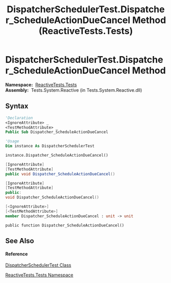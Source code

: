 ﻿---
title: DispatcherSchedulerTest.Dispatcher_ScheduleActionDueCancel Method  (ReactiveTests.Tests)
TOCTitle: Dispatcher_ScheduleActionDueCancel Method
ms:assetid: M:ReactiveTests.Tests.DispatcherSchedulerTest.Dispatcher_ScheduleActionDueCancel
ms:mtpsurl: https://msdn.microsoft.com/en-us/library/reactivetests.tests.dispatcherschedulertest.dispatcher_scheduleactionduecancel(v=VS.103)
ms:contentKeyID: 36619731
ms.date: 06/28/2011
mtps_version: v=VS.103
f1_keywords:
- ReactiveTests.Tests.DispatcherSchedulerTest.Dispatcher_ScheduleActionDueCancel
dev_langs:
- CSharp
- JScript
- VB
- FSharp
- c++
---

# DispatcherSchedulerTest.Dispatcher\_ScheduleActionDueCancel Method

**Namespace:**  [ReactiveTests.Tests](hh289046\(v=vs.103\).md)  
**Assembly:**  Tests.System.Reactive (in Tests.System.Reactive.dll)

## Syntax

``` vb
'Declaration
<IgnoreAttribute> _
<TestMethodAttribute> _
Public Sub Dispatcher_ScheduleActionDueCancel
```

``` vb
'Usage
Dim instance As DispatcherSchedulerTest

instance.Dispatcher_ScheduleActionDueCancel()
```

``` csharp
[IgnoreAttribute]
[TestMethodAttribute]
public void Dispatcher_ScheduleActionDueCancel()
```

``` c++
[IgnoreAttribute]
[TestMethodAttribute]
public:
void Dispatcher_ScheduleActionDueCancel()
```

``` fsharp
[<IgnoreAttribute>]
[<TestMethodAttribute>]
member Dispatcher_ScheduleActionDueCancel : unit -> unit 
```

``` jscript
public function Dispatcher_ScheduleActionDueCancel()
```

## See Also

#### Reference

[DispatcherSchedulerTest Class](hh315471\(v=vs.103\).md)

[ReactiveTests.Tests Namespace](hh289046\(v=vs.103\).md)

